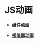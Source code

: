# JS动画<a name="ZH-CN_TOPIC_0000001165728844"></a>

-   **[组件动画](ui-js-animate-component.md)**  

-   **[插值器动画](ui-js-animate-interpolator.md)**  


